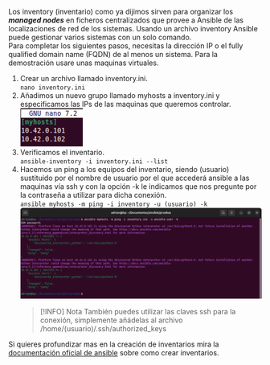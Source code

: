 Los inventory (inventario) como ya dijimos sirven para organizar los ***managed nodes*** en ficheros centralizados que provee a Ansible de las localizaciones de red de los sistemas. Usando un archivo inventory Ansible puede gestionar varios sistemas con un solo comando.<br>
Para completar los siguientes pasos, necesitas la dirección IP o el fully qualified domain name (FQDN) de al menos un sistema. Para la demostración usare unas maquinas virtuales.
1. Crear un archivo llamado inventory.ini.<br>
	`nano inventory.ini`
2. Añadimos un nuevo grupo llamado myhosts a inventory.ini y especificamos las IPs de las maquinas que queremos controlar.<br>
	![Grupo de hosts](img/Inventory_cap.png)
3. Verificamos el inventario.<br>
	`ansible-inventory -i inventory.ini --list`
4. Hacemos un ping a los equipos del inventario, siendo (usuario) sustituido por el nombre de usuario por el que accederá ansible a las maquinas vía ssh y con la opción -k le indicamos que nos pregunte por la contraseña a utilizar para dicha conexión.<br>
	`ansible myhosts -m ping -i inventory -u (usuario) -k`
	![Realizar un ping a todos los equipos con ansible](img/ansible_ping.png)<br>
	>[!INFO] Nota
	>También puedes utilizar las claves ssh para la conexión, simplemente añádelas al archivo /home/(usuario)/.ssh/authorized_keys

Si quieres profundizar mas en la creación de inventarios mira la [documentación oficial de ansible](https://docs.ansible.com/ansible/latest/inventory_guide/intro_inventory.html#intro-inventory) sobre como crear inventarios.
